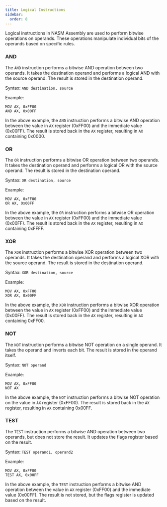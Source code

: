```yaml
---
title: Logical Instructions
sidebar:
  order: 8
---
```

Logical instructions in NASM Assembly are used to perform bitwise operations on operands. These operations manipulate individual bits of the operands based on specific rules.

### AND

The `AND` instruction performs a bitwise AND operation between two operands. It takes the destination operand and performs a logical AND with the source operand. The result is stored in the destination operand.

Syntax: `AND destination, source`

Example:
```assembly
MOV AX, 0xFF00
AND AX, 0x00FF
```

In the above example, the `AND` instruction performs a bitwise AND operation between the value in `AX` register (0xFF00) and the immediate value (0x00FF). The result is stored back in the `AX` register, resulting in `AX` containing 0x0000.

### OR

The `OR` instruction performs a bitwise OR operation between two operands. It takes the destination operand and performs a logical OR with the source operand. The result is stored in the destination operand.

Syntax: `OR destination, source`

Example:
```assembly
MOV AX, 0xFF00
OR AX, 0x00FF
```

In the above example, the `OR` instruction performs a bitwise OR operation between the value in `AX` register (0xFF00) and the immediate value (0x00FF). The result is stored back in the `AX` register, resulting in `AX` containing 0xFFFF.

### XOR

The `XOR` instruction performs a bitwise XOR operation between two operands. It takes the destination operand and performs a logical XOR with the source operand. The result is stored in the destination operand.

Syntax: `XOR destination, source`

Example:
```assembly
MOV AX, 0xFF00
XOR AX, 0x00FF
```

In the above example, the `XOR` instruction performs a bitwise XOR operation between the value in `AX` register (0xFF00) and the immediate value (0x00FF). The result is stored back in the `AX` register, resulting in `AX` containing 0xFF00.

### NOT

The `NOT` instruction performs a bitwise NOT operation on a single operand. It takes the operand and inverts each bit. The result is stored in the operand itself.

Syntax: `NOT operand`

Example:
```assembly
MOV AX, 0xFF00
NOT AX
```

In the above example, the `NOT` instruction performs a bitwise NOT operation on the value in `AX` register (0xFF00). The result is stored back in the `AX` register, resulting in `AX` containing 0x00FF.

### TEST

The `TEST` instruction performs a bitwise AND operation between two operands, but does not store the result. It updates the flags register based on the result.

Syntax: `TEST operand1, operand2`

Example:
```assembly
MOV AX, 0xFF00
TEST AX, 0x00FF
```

In the above example, the `TEST` instruction performs a bitwise AND operation between the value in `AX` register (0xFF00) and the immediate value (0x00FF). The result is not stored, but the flags register is updated based on the result.
